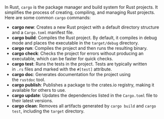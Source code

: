 

In Rust, `cargo` is the package manager and build system for Rust projects. It simplifies the process of creating, compiling, and managing Rust projects. Here are some common `cargo` commands:

- **cargo new**: Creates a new Rust project with a default directory structure and a `Cargo.toml` manifest file.
- **cargo build**: Compiles the Rust project. By default, it compiles in debug mode and places the executable in the `target/debug` directory.
- **cargo run**: Compiles the project and then runs the resulting binary.
- **cargo check**: Checks the project for errors without producing an executable, which can be faster for quick checks.
- **cargo test**: Runs the tests in the project. Tests are typically written in `.rs` files and marked with the `#[test]` attribute.
- **cargo doc**: Generates documentation for the project using the `rustdoc` tool.
- **cargo publish**: Publishes a package to the crates.io registry, making it available for others to use.
- **cargo update**: Updates the dependencies listed in the `Cargo.toml` file to their latest versions.
- **cargo clean**: Removes all artifacts generated by `cargo build` and `cargo test`, including the `target` directory.

